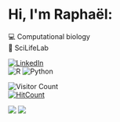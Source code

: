 # Hi, I'm Raphaël:
💻 Computational biology <br>
🌱 SciLifeLab <br>

[![LinkedIn](https://img.shields.io/badge/LinkedIn-%230077B5.svg?logo=linkedin&logoColor=white)](https://linkedin.com/in/raphael-mauron) <br>
![R](https://img.shields.io/badge/r-%23276DC3.svg?style=for-the-badge&logo=r&logoColor=white) ![Python](https://img.shields.io/badge/python-3670A0?style=for-the-badge&logo=python&logoColor=ffdd54) <br>

![Visitor Count](https://profile-counter.glitch.me/rmauron/count.svg) <br>
[![HitCount](https://hits.dwyl.com/rmauron/rmauron.svg?style=flat&show=unique)](http://hits.dwyl.com/rmauron/rmauron)



![](https://nirzak-streak-stats.vercel.app/?user=rmauron&theme=shadow_green&hide_border=true) 
![](https://github-readme-stats.vercel.app/api/top-langs/?username=rmauron&theme=shadow_green&hide_border=true&include_all_commits=false&count_private=false&layout=compact)

